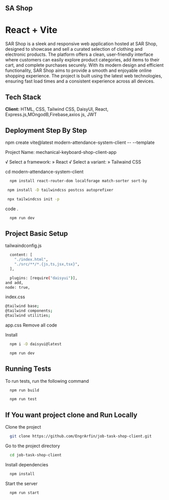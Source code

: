 ## SA Shop

# React + Vite

SAR Shop is a sleek and responsive web application hosted at SAR Shop, designed to showcase and sell a curated selection of clothing and electronic products. The platform offers a clean, user-friendly interface where customers can easily explore product categories, add items to their cart, and complete purchases securely. With its modern design and efficient functionality, SAR Shop aims to provide a smooth and enjoyable online shopping experience. The project is built using the latest web technologies, ensuring fast load times and a consistent experience across all devices.

## Tech Stack

**Client:** HTML, CSS, Tailwind CSS, DaisyUI, React,
 Express.js,MOngodB,Firebase,axios js, JWT

## Deployment Step By Step

npm create vite@latest modern-attendance-system-client -- --template 

Project Name: mechanical-keyboard-shop-client-app

√ Select a framework: » React
√ Select a variant: » Tailwaind CSS

cd modern-attendance-system-client

```bash
  npm install react-router-dom localforage match-sorter sort-by
```

```bash
 npm install -D tailwindcss postcss autoprefixer
```

```bash
 npx tailwindcss init -p
```


code .


```bash
  npm run dev
```

## Project Basic Setup

tailwaindconfig.js

```bash
  content: [
    "./index.html",
    "./src/**/*.{js,ts,jsx,tsx}",
  ],
```

```bash
  plugins: [require("daisyui")],
and add,
node: true,
```

index.css
```bash
@tailwind base;
@tailwind components;
@tailwind utilities;

```

app.css
Remove all code

Install

```bash
  npm i -D daisyui@latest
```


```bash
  npm run dev
```


## Running Tests

To run tests, run the following command

```bash
  npm run build
```
```bash
  npm run test
```



## If You want project clone and Run Locally

Clone the project

```bash
  git clone https://github.com/EngrArfin/job-task-shop-client.git
```

Go to the project directory

```bash
  cd job-task-shop-client
```

Install dependencies

```bash
  npm install
```

Start the server

```bash
  npm run start
```

